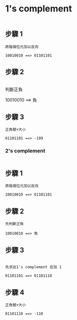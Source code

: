 
#  1's complement
~~~
~~~

## 步驟 1
~~~
將每個位元加以反向

10010010 ==> 01101101
~~~
## 步驟 2
~~~
~~~
判斷正負

10010010 ==> 負

## 步驟 3
~~~
正負號+大小

01101101 ==> -109
~~~

### 2's complement
~~~
~~~

## 步驟 1
~~~
將每個位元加以反向

10010010 ==> 01101101

~~~

## 步驟 2
~~~
先判斷正負

10010010 ==> 負

~~~

## 步驟 3
~~~

先求出1's complement 在加 1

01101101 ==> 01101110
~~~
## 步驟 4
~~~
正負號+大小

01101110 ==> -110

~~~



